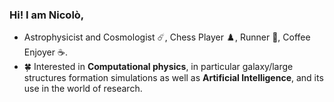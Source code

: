 ### Hi! I am Nicolò,

- Astrophysicist and Cosmologist ☄️, Chess Player ♟️, Runner 👟, Coffee Enjoyer ☕.
- 🍀 Interested in **Computational physics**, in particular galaxy/large structures formation simulations as well as **Artificial Intelligence**, and its use in the world of research.
